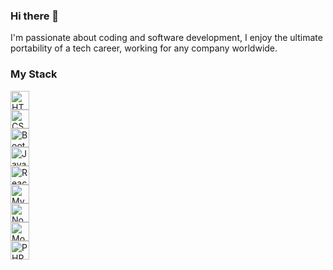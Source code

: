 ### Hi there 👋
I'm passionate about coding and software development, I enjoy the ultimate portability of a tech career, working for any company worldwide.
### My Stack
<div class='icon'><img src="https://github.com/Abigael-Wasabi/Abigael-Wasabi/assets/94919325/8d2c76fb-bd16-4eca-ad1d-db6122d91a23" alt="HTML" class="icon"/></div>
<div class='icon'><img src="https://github.com/Abigael-Wasabi/Abigael-Wasabi/assets/94919325/df210352-bf91-47d6-80df-275708160532" alt="CSS" class="icon"/></div>
<div class='icon'><img src="https://github.com/Abigael-Wasabi/Abigael-Wasabi/assets/94919325/16055b01-f33d-4e6d-b050-3a0bc00312a4" alt="Bootstrap" class="icon"/></div>
<div class='icon'><img src="https://github.com/Abigael-Wasabi/Abigael-Wasabi/assets/94919325/bd4094ec-6688-46ca-950f-b295960dce48" alt="JavaScript" class="icon"/></div>
<div class='icon'><img src="https://github.com/Abigael-Wasabi/Abigael-Wasabi/assets/94919325/9f5696ba-b68c-4577-a6a7-b80278a6ed94" alt="React" class="icon"/></div>
<div class='icon'><img src="https://github.com/Abigael-Wasabi/Abigael-Wasabi/assets/94919325/52374699-4dd4-4ebe-8c31-dc799f37e2ad" alt="MySQL" class="icon"/></div>
<div class='icon'><img src="https://github.com/Abigael-Wasabi/Abigael-Wasabi/assets/94919325/70de73a2-53a3-4f41-b149-6f0f92b9212d" alt="Node.js" class="icon"/></div>
<div class='icon'><img src="https://github.com/Abigael-Wasabi/Abigael-Wasabi/assets/94919325/a5e2ff68-c847-47cb-8501-d1e6f8d2425c" alt="MongoDB" class="icon"/></div>
<div class='icon'><img src="https://github.com/Abigael-Wasabi/Abigael-Wasabi/assets/94919325/2169db22-5d44-4fb2-b6a1-8275e4e78809" alt="PHP" class="icon"/></div>

<style>
  .icon {
    width: 30px;
    height: 30px;
    margin-right: 10px;
  }
</style>


<!--
**Abigael-Wasabi/Abigael-Wasabi** is a ✨ _special_ ✨ repository because its `README.md` (this file) appears on your GitHub profile.

Here are some ideas to get you started:

- 🔭 I’m currently working on ...
- 🌱 I’m currently learning ...
- 👯 I’m looking to collaborate on ...
- 🤔 I’m looking for help with ...
- 💬 Ask me about ...
- 📫 How to reach me: ...
- 😄 Pronouns: ...
- ⚡ Fun fact: ...
-->
